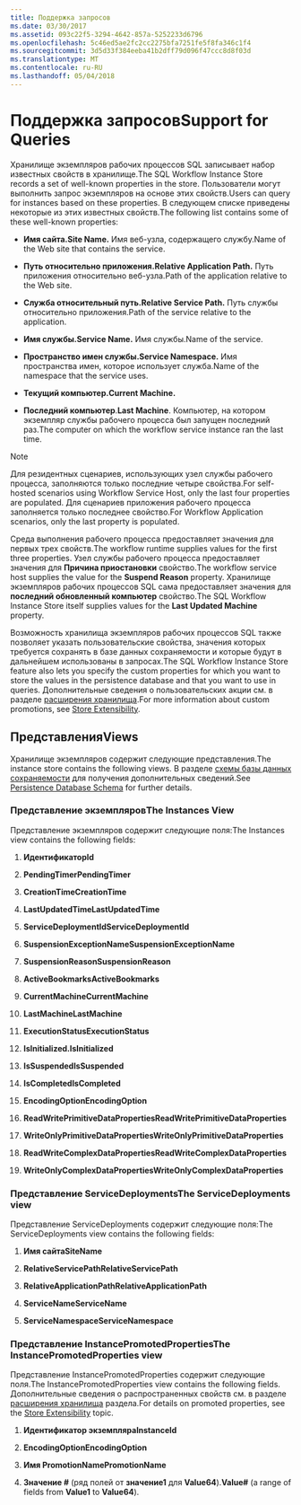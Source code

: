 ```yaml
---
title: Поддержка запросов
ms.date: 03/30/2017
ms.assetid: 093c22f5-3294-4642-857a-5252233d6796
ms.openlocfilehash: 5c46ed5ae2fc2cc2275bfa7251fe5f8fa346c1f4
ms.sourcegitcommit: 3d5d33f384eeba41b2dff79d096f47ccc8d8f03d
ms.translationtype: MT
ms.contentlocale: ru-RU
ms.lasthandoff: 05/04/2018
---
```

# <a name="support-for-queries"></a><span data-ttu-id="b980a-102">Поддержка запросов</span><span class="sxs-lookup"><span data-stu-id="b980a-102">Support for Queries</span></span>
<span data-ttu-id="b980a-103">Хранилище экземпляров рабочих процессов SQL записывает набор известных свойств в хранилище.</span><span class="sxs-lookup"><span data-stu-id="b980a-103">The SQL Workflow Instance Store records a set of well-known properties in the store.</span></span> <span data-ttu-id="b980a-104">Пользователи могут выполнить запрос экземпляров на основе этих свойств.</span><span class="sxs-lookup"><span data-stu-id="b980a-104">Users can query for instances based on these properties.</span></span> <span data-ttu-id="b980a-105">В следующем списке приведены некоторые из этих известных свойств.</span><span class="sxs-lookup"><span data-stu-id="b980a-105">The following list contains some of these well-known properties:</span></span>  
  
-   <span data-ttu-id="b980a-106">**Имя сайта.**</span><span class="sxs-lookup"><span data-stu-id="b980a-106">**Site Name.**</span></span> <span data-ttu-id="b980a-107">Имя веб-узла, содержащего службу.</span><span class="sxs-lookup"><span data-stu-id="b980a-107">Name of the Web site that contains the service.</span></span>  
  
-   <span data-ttu-id="b980a-108">**Путь относительно приложения.**</span><span class="sxs-lookup"><span data-stu-id="b980a-108">**Relative Application Path.**</span></span> <span data-ttu-id="b980a-109">Путь приложения относительно веб-узла.</span><span class="sxs-lookup"><span data-stu-id="b980a-109">Path of the application relative to the Web site.</span></span>  
  
-   <span data-ttu-id="b980a-110">**Служба относительный путь.**</span><span class="sxs-lookup"><span data-stu-id="b980a-110">**Relative Service Path.**</span></span> <span data-ttu-id="b980a-111">Путь службы относительно приложения.</span><span class="sxs-lookup"><span data-stu-id="b980a-111">Path of the service relative to the application.</span></span>  
  
-   <span data-ttu-id="b980a-112">**Имя службы.**</span><span class="sxs-lookup"><span data-stu-id="b980a-112">**Service Name.**</span></span> <span data-ttu-id="b980a-113">Имя службы.</span><span class="sxs-lookup"><span data-stu-id="b980a-113">Name of the service.</span></span>  
  
-   <span data-ttu-id="b980a-114">**Пространство имен службы.**</span><span class="sxs-lookup"><span data-stu-id="b980a-114">**Service Namespace.**</span></span> <span data-ttu-id="b980a-115">Имя пространства имен, которое использует служба.</span><span class="sxs-lookup"><span data-stu-id="b980a-115">Name of the namespace that the service uses.</span></span>  
  
-   <span data-ttu-id="b980a-116">**Текущий компьютер.**</span><span class="sxs-lookup"><span data-stu-id="b980a-116">**Current Machine.**</span></span>  
  
-   <span data-ttu-id="b980a-117">**Последний компьютер**.</span><span class="sxs-lookup"><span data-stu-id="b980a-117">**Last Machine**.</span></span> <span data-ttu-id="b980a-118">Компьютер, на котором экземпляр службы рабочего процесса был запущен последний раз.</span><span class="sxs-lookup"><span data-stu-id="b980a-118">The computer on which the workflow service instance ran the last time.</span></span>  
  
> [!NOTE]
>  <span data-ttu-id="b980a-119">Для резидентных сценариев, использующих узел службы рабочего процесса, заполняются только последние четыре свойства.</span><span class="sxs-lookup"><span data-stu-id="b980a-119">For self-hosted scenarios using Workflow Service Host, only the last four properties are populated.</span></span> <span data-ttu-id="b980a-120">Для сценариев приложения рабочего процесса заполняется только последнее свойство.</span><span class="sxs-lookup"><span data-stu-id="b980a-120">For Workflow Application scenarios, only the last property is populated.</span></span>  
  
 <span data-ttu-id="b980a-121">Среда выполнения рабочего процесса предоставляет значения для первых трех свойств.</span><span class="sxs-lookup"><span data-stu-id="b980a-121">The workflow runtime supplies values for the first three properties.</span></span> <span data-ttu-id="b980a-122">Узел службы рабочего процесса предоставляет значения для **Причина приостановки** свойство.</span><span class="sxs-lookup"><span data-stu-id="b980a-122">The workflow service host supplies the value for the **Suspend Reason** property.</span></span> <span data-ttu-id="b980a-123">Хранилище экземпляров рабочих процессов SQL сама предоставляет значения для **последний обновленный компьютер** свойство.</span><span class="sxs-lookup"><span data-stu-id="b980a-123">The SQL Workflow Instance Store itself supplies values for the **Last Updated Machine** property.</span></span>  
  
 <span data-ttu-id="b980a-124">Возможность хранилища экземпляров рабочих процессов SQL также позволяет указать пользовательские свойства, значения которых требуется сохранять в базе данных сохраняемости и которые будут в дальнейшем использованы в запросах.</span><span class="sxs-lookup"><span data-stu-id="b980a-124">The SQL Workflow Instance Store feature also lets you specify the custom properties for which you want to store the values in the persistence database and that you want to use in queries.</span></span> <span data-ttu-id="b980a-125">Дополнительные сведения о пользовательских акции см. в разделе [расширения хранилища](../../../docs/framework/windows-workflow-foundation/store-extensibility.md).</span><span class="sxs-lookup"><span data-stu-id="b980a-125">For more information about custom promotions, see [Store Extensibility](../../../docs/framework/windows-workflow-foundation/store-extensibility.md).</span></span>  
  
## <a name="views"></a><span data-ttu-id="b980a-126">Представления</span><span class="sxs-lookup"><span data-stu-id="b980a-126">Views</span></span>  
 <span data-ttu-id="b980a-127">Хранилище экземпляров содержит следующие представления.</span><span class="sxs-lookup"><span data-stu-id="b980a-127">The instance store contains the following views.</span></span> <span data-ttu-id="b980a-128">В разделе [схемы базы данных сохраняемости](../../../docs/framework/windows-workflow-foundation/persistence-database-schema.md) для получения дополнительных сведений.</span><span class="sxs-lookup"><span data-stu-id="b980a-128">See [Persistence Database Schema](../../../docs/framework/windows-workflow-foundation/persistence-database-schema.md) for further details.</span></span>  
  
### <a name="the-instances-view"></a><span data-ttu-id="b980a-129">Представление экземпляров</span><span class="sxs-lookup"><span data-stu-id="b980a-129">The Instances View</span></span>  
 <span data-ttu-id="b980a-130">Представление экземпляров содержит следующие поля:</span><span class="sxs-lookup"><span data-stu-id="b980a-130">The Instances view contains the following fields:</span></span>  
  
1.  <span data-ttu-id="b980a-131">**Идентификатор**</span><span class="sxs-lookup"><span data-stu-id="b980a-131">**Id**</span></span>  
  
2.  <span data-ttu-id="b980a-132">**PendingTimer**</span><span class="sxs-lookup"><span data-stu-id="b980a-132">**PendingTimer**</span></span>  
  
3.  <span data-ttu-id="b980a-133">**CreationTime**</span><span class="sxs-lookup"><span data-stu-id="b980a-133">**CreationTime**</span></span>  
  
4.  <span data-ttu-id="b980a-134">**LastUpdatedTime**</span><span class="sxs-lookup"><span data-stu-id="b980a-134">**LastUpdatedTime**</span></span>  
  
5.  <span data-ttu-id="b980a-135">**ServiceDeploymentId**</span><span class="sxs-lookup"><span data-stu-id="b980a-135">**ServiceDeploymentId**</span></span>  
  
6.  <span data-ttu-id="b980a-136">**SuspensionExceptionName**</span><span class="sxs-lookup"><span data-stu-id="b980a-136">**SuspensionExceptionName**</span></span>  
  
7.  <span data-ttu-id="b980a-137">**SuspensionReason**</span><span class="sxs-lookup"><span data-stu-id="b980a-137">**SuspensionReason**</span></span>  
  
8.  <span data-ttu-id="b980a-138">**ActiveBookmarks**</span><span class="sxs-lookup"><span data-stu-id="b980a-138">**ActiveBookmarks**</span></span>  
  
9. <span data-ttu-id="b980a-139">**CurrentMachine**</span><span class="sxs-lookup"><span data-stu-id="b980a-139">**CurrentMachine**</span></span>  
  
10. <span data-ttu-id="b980a-140">**LastMachine**</span><span class="sxs-lookup"><span data-stu-id="b980a-140">**LastMachine**</span></span>  
  
11. <span data-ttu-id="b980a-141">**ExecutionStatus**</span><span class="sxs-lookup"><span data-stu-id="b980a-141">**ExecutionStatus**</span></span>  
  
12. <span data-ttu-id="b980a-142">**IsInitialized.**</span><span class="sxs-lookup"><span data-stu-id="b980a-142">**IsInitialized**</span></span>  
  
13. <span data-ttu-id="b980a-143">**IsSuspended**</span><span class="sxs-lookup"><span data-stu-id="b980a-143">**IsSuspended**</span></span>  
  
14. <span data-ttu-id="b980a-144">**IsCompleted**</span><span class="sxs-lookup"><span data-stu-id="b980a-144">**IsCompleted**</span></span>  
  
15. <span data-ttu-id="b980a-145">**EncodingOption**</span><span class="sxs-lookup"><span data-stu-id="b980a-145">**EncodingOption**</span></span>  
  
16. <span data-ttu-id="b980a-146">**ReadWritePrimitiveDataProperties**</span><span class="sxs-lookup"><span data-stu-id="b980a-146">**ReadWritePrimitiveDataProperties**</span></span>  
  
17. <span data-ttu-id="b980a-147">**WriteOnlyPrimitiveDataProperties**</span><span class="sxs-lookup"><span data-stu-id="b980a-147">**WriteOnlyPrimitiveDataProperties**</span></span>  
  
18. <span data-ttu-id="b980a-148">**ReadWriteComplexDataProperties**</span><span class="sxs-lookup"><span data-stu-id="b980a-148">**ReadWriteComplexDataProperties**</span></span>  
  
19. <span data-ttu-id="b980a-149">**WriteOnlyComplexDataProperties**</span><span class="sxs-lookup"><span data-stu-id="b980a-149">**WriteOnlyComplexDataProperties**</span></span>  
  
### <a name="the-servicedeployments-view"></a><span data-ttu-id="b980a-150">Представление ServiceDeployments</span><span class="sxs-lookup"><span data-stu-id="b980a-150">The ServiceDeployments view</span></span>  
 <span data-ttu-id="b980a-151">Представление ServiceDeployments содержит следующие поля:</span><span class="sxs-lookup"><span data-stu-id="b980a-151">The ServiceDeployments view contains the following fields:</span></span>  
  
1.  <span data-ttu-id="b980a-152">**Имя сайта**</span><span class="sxs-lookup"><span data-stu-id="b980a-152">**SiteName**</span></span>  
  
2.  <span data-ttu-id="b980a-153">**RelativeServicePath**</span><span class="sxs-lookup"><span data-stu-id="b980a-153">**RelativeServicePath**</span></span>  
  
3.  <span data-ttu-id="b980a-154">**RelativeApplicationPath**</span><span class="sxs-lookup"><span data-stu-id="b980a-154">**RelativeApplicationPath**</span></span>  
  
4.  <span data-ttu-id="b980a-155">**ServiceName**</span><span class="sxs-lookup"><span data-stu-id="b980a-155">**ServiceName**</span></span>  
  
5.  <span data-ttu-id="b980a-156">**ServiceNamespace**</span><span class="sxs-lookup"><span data-stu-id="b980a-156">**ServiceNamespace**</span></span>  
  
### <a name="the-instancepromotedproperties-view"></a><span data-ttu-id="b980a-157">Представление InstancePromotedProperties</span><span class="sxs-lookup"><span data-stu-id="b980a-157">The InstancePromotedProperties view</span></span>  
 <span data-ttu-id="b980a-158">Представление InstancePromotedProperties содержит следующие поля.</span><span class="sxs-lookup"><span data-stu-id="b980a-158">The InstancePromotedProperties view contains the following fields.</span></span> <span data-ttu-id="b980a-159">Дополнительные сведения о распространенных свойств см. в разделе [расширения хранилища](../../../docs/framework/windows-workflow-foundation/store-extensibility.md) раздела.</span><span class="sxs-lookup"><span data-stu-id="b980a-159">For details on promoted properties, see the [Store Extensibility](../../../docs/framework/windows-workflow-foundation/store-extensibility.md) topic.</span></span>  
  
1.  <span data-ttu-id="b980a-160">**Идентификатор экземпляра**</span><span class="sxs-lookup"><span data-stu-id="b980a-160">**InstanceId**</span></span>  
  
2.  <span data-ttu-id="b980a-161">**EncodingOption**</span><span class="sxs-lookup"><span data-stu-id="b980a-161">**EncodingOption**</span></span>  
  
3.  <span data-ttu-id="b980a-162">**Имя PromotionName**</span><span class="sxs-lookup"><span data-stu-id="b980a-162">**PromotionName**</span></span>  
  
4.  <span data-ttu-id="b980a-163">**Значение #** (ряд полей от **значение1** для **Value64**).</span><span class="sxs-lookup"><span data-stu-id="b980a-163">**Value#** (a range of fields from **Value1** to **Value64**).</span></span>
